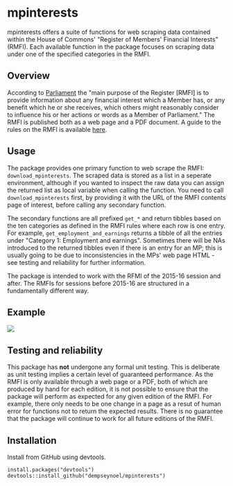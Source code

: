 # mpinterests
mpinterests offers a suite of functions for web scraping data contained within the House of Commons' "Register of Members' Financial Interests" (RMFI). Each available function in the package focuses on scraping data under one of the specified categories in the RMFI. 

## Overview
According to [Parliament](https://www.parliament.uk/mps-lords-and-offices/standards-and-financial-interests/parliamentary-commissioner-for-standards/registers-of-interests/register-of-members-financial-interests/) the "main purpose of the Register [RMFI] is to provide information about any financial interest which a Member has, or any benefit which he or she receives, which others might reasonably consider to influence his or her actions or words as a Member of Parliament." The RMFI is published both as a web page and a PDF document. A guide to the rules on the RMFI is available [here](https://publications.parliament.uk/pa/cm201516/cmcode/1076/107601.htm).

## Usage
The package provides one primary function to web scrape the RMFI: ```download_mpinterests```. The scraped data is stored as a list in a seperate environment, although if you wanted to inspect the raw data you can assign the returned list as local variable when calling the function. You need to call ```download_mpinterests``` first, by providing it with the URL of the RMFI contents page of interest, before calling any secondary function.

The secondary functions are all prefixed ```get_*``` and return tibbles based on the ten categories as defined in the RMFI rules where each row is one entry. For example, ```get_employment_and_earnings``` returns a tibble of all the entries under "Category 1: Employment and earnings". Sometimes there will be NAs introduced to the returned tibbles even if there is an entry for an MP; this is usually going to be due to inconsistencies in the MPs' web page HTML - see testing and reliability for further information.

The package is intended to work with the RFMI of the 2015-16 session and after. The RMFIs for sessions before 2015-16 are structured in a fundamentally different way.

## Example
![](mpinterests.gif)

## Testing and reliability
This package has **not** undergone any formal unit testing. This is deliberate as unit testing implies a certain level of guaranteed performance. As the RMFI is only available through a web page or a PDF, both of which are produced by hand for each edition, it is not possible to ensure that the package will perform as expected for any given edition of the RMFI. For example, there only needs to be one change in a page as a resut of human error for functions not to return the expected results. There is no guarantee that the package will continue to work for all future editions of the RMFI.

## Installation
Install from GitHub using devtools.
```
install.packages("devtools")
devtools::install_github("dempseynoel/mpinterests")
```
